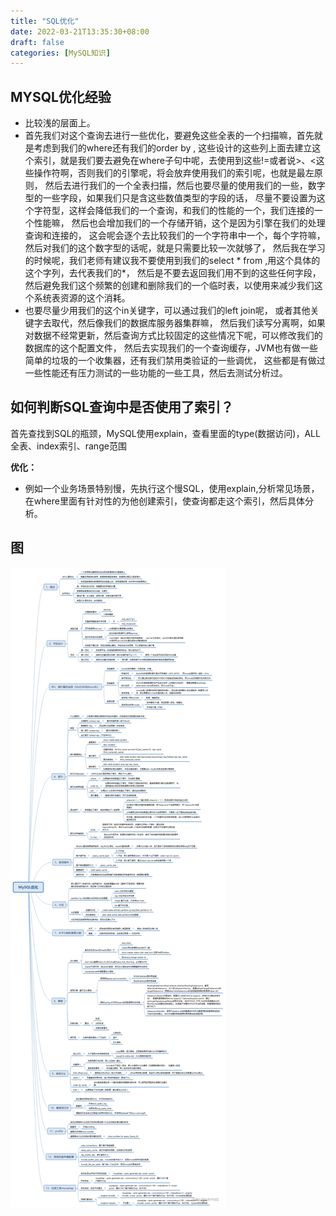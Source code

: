 ```yaml
---
title: "SQL优化"
date: 2022-03-21T13:35:30+08:00
draft: false
categories: [MySQL知识]
---
```

## MYSQL优化经验
* 比较浅的层面上。 
* 首先我们对这个查询去进行一些优化，要避免这些全表的一个扫描嘛，首先就是考虑到我们的where还有我们的order by ,
这些设计的这些列上面去建立这个索引，就是我们要去避免在where子句中呢，去使用到这些!=或者说>、<这些操作符啊，否则我们的引擎呢，将会放弃使用我们的索引呢，也就是最左原则，
然后去进行我们的一个全表扫描，然后也要尽量的使用我们的一些，数字型的一些字段，如果我们只是含这些数值类型的字段的话，
尽量不要设置为这个字符型，这样会降低我们的一个查询，和我们的性能的一个，我们连接的一个性能嘛，
然后也会增加我们的一个存储开销，这个是因为引擎在我们的处理查询和连接的，
这会呢会逐个去比较我们的一个字符串中一个，每个字符嘛，然后对我们的这个数字型的话呢，就是只需要比较一次就够了，
然后我在学习的时候呢，我们老师有建议我不要使用到我们的select * from ,用这个具体的这个字列，去代表我们的*，
然后是不要去返回我们用不到的这些任何字段，然后避免我们这个频繁的创建和删除我们的一个临时表，以使用来减少我们这个系统表资源的这个消耗。 
* 也要尽量少用我们的这个in关键字，可以通过我们的left join呢，
或者其他关键字去取代，然后像我们的数据库服务器集群嘛，
然后我们读写分离啊，如果对数据不经常更新，然后查询方式比较固定的这些情况下呢，可以修改我们的数据库的这个配置文件，
然后去实现我们的一个查询缓存，JVM也有做一些简单的垃圾的一个收集器，还有我们禁用类验证的一些调优，
这些都是有做过一些性能还有压力测试的一些功能的一些工具，然后去测试分析过。

## 如何判断SQL查询中是否使用了索引？

首先查找到SQL的瓶颈，MySQL使用explain，查看里面的type(数据访问)，ALL全表、index索引、range范围

**优化：**

* 例如一个业务场景特别慢，先执行这个慢SQL，使用explain,分析常见场景，在where里面有针对性的为他创建索引，使查询都走这个索引，然后具体分析。

## 图

![SQL优化](/img/SQL优化/1.png)

